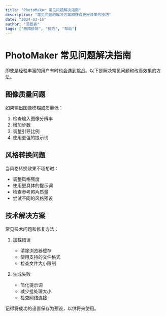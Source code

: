 ```yaml
---
title: "PhotoMaker 常见问题解决指南"
description: "常见问题的解决方案和获得更好效果的技巧"
date: "2024-03-16"
author: "汤普森"
tags: ["故障排除", "技巧", "帮助"]
---
```


# PhotoMaker 常见问题解决指南

即使是经验丰富的用户有时也会遇到挑战。以下是解决常见问题和改善效果的方法。

## 图像质量问题

如果输出图像模糊或质量低：

1. 检查输入图像分辨率
2. 增加步数
3. 调整引导比例
4. 使用更强的提示词

## 风格转换问题

当风格转换效果不理想时：

- 调整风格强度
- 使用更具体的提示词
- 检查参考照片质量
- 尝试不同的风格预设

## 技术解决方案

常见技术问题和修复方法：

1. 加载错误
   - 清除浏览器缓存
   - 使用支持的文件格式
   - 检查文件大小限制

2. 生成失败
   - 简化提示词
   - 减少批处理大小
   - 检查网络连接

记得将成功的设置保存为预设，以供将来使用。